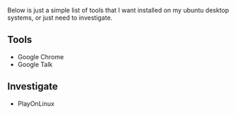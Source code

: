 Below is just a simple list of tools that I want installed on my ubuntu desktop systems, or just need to investigate.

Tools
-----
* Google Chrome
* Google Talk

Investigate
-----------
* PlayOnLinux
